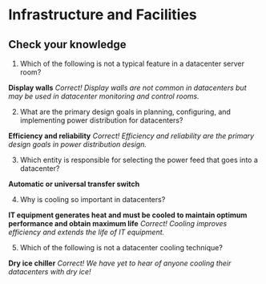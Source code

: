 # Infrastructure and Facilities #

## Check your knowledge ##
1. Which of the following is not a typical feature in a datacenter server room?

__Display walls__
_Correct! Display walls are not common in datacenters but may be used in datacenter monitoring and control rooms._

2. What are the primary design goals in planning, configuring, and implementing power distribution for datacenters?

__Efficiency and reliability__
_Correct! Efficiency and reliability are the primary design goals in power distribution design._

3. Which entity is responsible for selecting the power feed that goes into a datacenter?

__Automatic or universal transfer switch__

4. Why is cooling so important in datacenters?

__IT equipment generates heat and must be cooled to maintain optimum performance and obtain maximum life__
_Correct! Cooling improves efficiency and extends the life of IT equipment._

5. Which of the following is not a datacenter cooling technique?

__Dry ice chiller__
_Correct! We have yet to hear of anyone cooling their datacenters with dry ice!_

